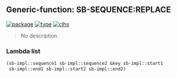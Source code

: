 ## Generic-function: SB-SEQUENCE:REPLACE
[![package](https://img.shields.io/badge/Package-SB--SEQUENCE-5f9ea0.svg?style=social&colorA=999999)](../) [![type](https://img.shields.io/badge/Type-Generic--Function-5f9ea0.svg?style=social&colorA=999999)](../#generic-function) [![clhs](https://img.shields.io/badge/CLHS-REPLACE-5f9ea0.svg?style=social&colorA=999999)](http://www.lispworks.com/documentation/HyperSpec/Body/f_replac.htm) 

> No description.

### Lambda list
```cl
(sb-impl::sequence1 sb-impl::sequence2 &key sb-impl::start1
 sb-impl::end1 sb-impl::start2 sb-impl::end2)
```
